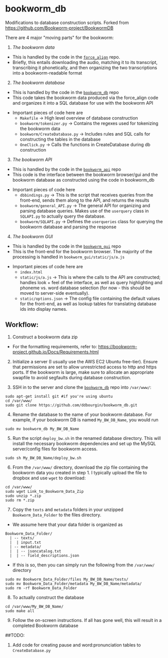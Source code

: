 # bookworm_db
Modifications to database construction scripts. Forked from https://github.com/Bookworm-project/BookwormDB

There are 4 major "moving parts" for the bookworm:

1. *The bookworm data*
  - This is handled by the code in the [`force_align`](https://github.com/ddbourgin/force_align) repo. 
  - Briefly, this entails downloading the audio, matching it to its transcript, transcribing it phonetically, and then organizing the two transcriptions into a bookworm-readable format

2. *The bookworm database*
  - This is handled by the code in the [`bookworm_db`](https://github.com/ddbourgin/bookworm_db) repo
  - This code takes the bookworm data produced via the force_align code and organizes it into a SQL database for use with the bookworm API
  * Important pieces of code here are
    - `Makefile`                      -> High level overview of database construction
    - `bookworm/tokenizer.py`         -> Contains the regexes used for tokenizing the bookworm data
    - `bookworm/CreateDatabase.py`    -> Includes rules and SQL calls for constructing the tables in the database
    - `OneClick.py`                   -> Calls the functions in CreateDatabase during db construction

3. *The bookworm API*
  - This is handled by the code in the [`bookworm_api`](https://github.com/ddbourgin/bookworm_api) repo
  - This code is the interface between the bookworm browser/gui and the bookworm database as constructed using the code in bookworm_db
  * Important pieces of code here
    - `dbbindings.py`                 -> This is the script that receives queries from the front-end, sends them along to the API, and returns the results
    - `bookworm/general_API.py`       -> The general API for organizing and parsing database queries. Makes use of the `userquery` class in `SQLAPI.py` to actually query the database.
    - `bookworm/SQLAPI.py`            -> Defines the `userqueries` class for querying the bookworm database and parsing the response

4. *The bookworm GUI*
  - This is handled by the code in the [`bookworm_gui`](https://github.com/ddbourgin/bookworm_gui) repo
  - This is the front-end for the bookworm browser. The majority of the processing is handled in `bookworm_gui/static/js/a.js`
  * Important pieces of code here are
    - `index.html`
    - `static/js/a.js`        -> This is where the calls to the API are constructed; handles look + feel of the interface, as well as query highlighting and phoneme vs. word database selection (for now - this should be moved to server-side eventually).
    - `static/options.json`   -> The config file containing the default values for the front-end, as well as lookup tables for translating database ids into display names.


## Workflow:
1. Construct a bookworm data zip
  - For the formatting requirements, refer to: https://bookworm-project.github.io/Docs/Requirements.html

2. Initialize a server (I usually use the AWS EC2 Ubuntu free-tier). Ensure that permissions are set to allow unrestricted access to http and https ports. If the bookworm is large, make sure to allocate an appropriate swapfile to avoid segfaults during database construction.

3. SSH in to the server and clone the [`bookworm_db`](https://github.com/ddbourgin/bookworm_db) repo into `/var/www/`:
  ```shell
  sudo apt-get install git #if you're using ubuntu
  cd /var/www/
  sudo git clone https://github.com/ddbourgin/bookworm_db.git
  ```
4. Rename the database to the name of your bookworm database. For example, if your bookworm DB is named `My_BW_DB_Name`, you would run 
  ```shell
  sudo mv bookworm_db My_BW_DB_Name
  ```

5. Run the script `deploy_bw.sh` in the renamed database directory. This will install the necessary bookworm dependencies and set up the MySQL server/config files for bookworm access.
  ```shell
  sudo sh My_BW_DB_Name/deploy_bw.sh
  ```

6. From the `/var/www/` directory, download the zip file containing the bookworm data you created in step 1. I typically upload the file to dropbox and use `wget` to download:
  ```shell
  cd /var/www/
  sudo wget Link_to_Bookworm_Data_Zip
  sudo unzip *.zip
  sudo rm *.zip
  ```
7. Copy the `texts` and `metadata` folders in your unzipped `Bookworm_Data_Folder` to the files directory. 
  - We assume here that your data folder is organized as
  ```
  Bookworm_Data_Folder/
    | -- texts/
    |  | input.txt
    | -- metadata/
    |  | -- jsoncatalog.txt
    |  | -- field_descriptions.json
  ```
  - If this is so, then you can simply run the following from the `/var/www/` directory
  ```shell
  sudo mv Bookworm_Data_Folder/files My_BW_DB_Name/tests/
  sudo mv Bookworm_Data_Folder/metadata My_BW_DB_Name/metadata/
  sudo rm -rf Bookworm_Data_Folder
  ```
8. To actually construct the database
```shell
cd /var/www/My_BW_DB_Name/
sudo make all
```
9. Follow the on-screen instructions. If all has gone well, this will result in a completed Bookworm database

##TODO:
1. Add code for creating pause and word:pronunciation tables to `CreateDatabase.py`
